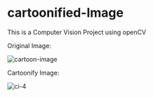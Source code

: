 # cartoonified-Image
This is a Computer Vision Project using openCV


Original Image:

![cartoon-image](https://user-images.githubusercontent.com/89292349/143766005-b2186f3a-848f-46ab-b940-057207d4114d.png)


Cartoonify Image:

![ci-4](https://user-images.githubusercontent.com/89292349/143766018-4d14f8c4-00ee-4a4f-a284-c57408f7a333.png)
